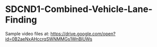 # SDCND1-Combined-Vehicle-Lane-Finding

Sample video files at: https://drive.google.com/open?id=0B2aeNxAHccrqSWNMMGs1WnBlUWs
